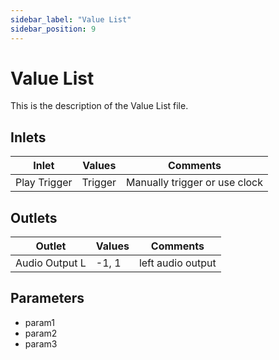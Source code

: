 ```yaml
---
sidebar_label: "Value List"
sidebar_position: 9
---
```


# Value List

This is the description of the Value List file.

## Inlets

| Inlet | Values | Comments |  
| --- | --- | --- |
| Play Trigger | Trigger | Manually trigger or use clock |

## Outlets

| Outlet | Values | Comments |  
| --- | --- | --- |
| Audio Output L | -1, 1 | left audio output |

## Parameters

- param1
- param2
- param3